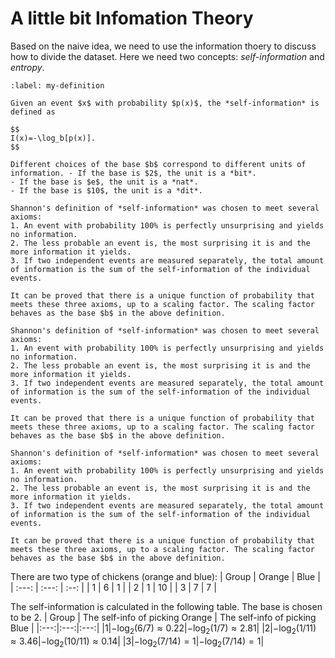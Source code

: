 # A little bit Infomation Theory

Based on the naive idea, we need to use the information thoery to discuss how to divide the dataset. Here we need two concepts: *self-information* and *entropy*.

````{prf:remark}
:label: my-definition

Given an event $x$ with probability $p(x)$, the *self-information* is defined as 

$$
I(x)=-\log_b[p(x)].
$$

Different choices of the base $b$ correspond to different units of information. - If the base is $2$, the unit is a *bit*. 
- If the base is $e$, the unit is a *nat*. 
- If the base is $10$, the unit is a *dit*.
````

````{prf:remark}
Shannon's definition of *self-information* was chosen to meet several axioms:
1. An event with probability 100% is perfectly unsurprising and yields no information.
2. The less probable an event is, the most surprising it is and the more information it yields.
3. If two independent events are measured separately, the total amount of information is the sum of the self-information of the individual events.

It can be proved that there is a unique function of probability that meets these three axioms, up to a scaling factor. The scaling factor behaves as the base $b$ in the above definition.
````

```{prf:remark}
Shannon's definition of *self-information* was chosen to meet several axioms:
1. An event with probability 100% is perfectly unsurprising and yields no information.
2. The less probable an event is, the most surprising it is and the more information it yields.
3. If two independent events are measured separately, the total amount of information is the sum of the self-information of the individual events.

It can be proved that there is a unique function of probability that meets these three axioms, up to a scaling factor. The scaling factor behaves as the base $b$ in the above definition.
```


````{prf:remark}
Shannon's definition of *self-information* was chosen to meet several axioms:
1. An event with probability 100% is perfectly unsurprising and yields no information.
2. The less probable an event is, the most surprising it is and the more information it yields.
3. If two independent events are measured separately, the total amount of information is the sum of the self-information of the individual events.

It can be proved that there is a unique function of probability that meets these three axioms, up to a scaling factor. The scaling factor behaves as the base $b$ in the above definition.
````

There are two type of chickens (orange and blue):
| Group      | Orange    | Blue    |
| :---:          |    :---:       |  :--:    |
| 1              |  6              |  1        |
| 2              |  1              |  10      |
| 3              |  7             |  7        |

The self-information is calculated in the following table. The base is chosen to be $2$. 
| Group | The self-info of picking Orange | The self-info of picking Blue |
|:---:|:---:|:---:|
|1|$-\log_2(6/7)\approx0.22$|$-\log_2(1/7)\approx2.81$|
|2|$-\log_2(1/11)\approx 3.46$|$-\log_2(10/11)\approx 0.14$|
|3|$-\log_2(7/14)=1$|$-\log_2(7/14)=1$|